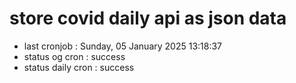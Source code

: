 # store covid daily api as json data

- last cronjob : Sunday, 05 January 2025 13:18:37
- status og cron : success
- status daily cron : success
      
      